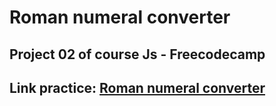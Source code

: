 # Roman numeral converter
## Project 02 of course Js - Freecodecamp
## Link practice: [Roman numeral converter](https://www.freecodecamp.org/learn/javascript-algorithms-and-data-structures/javascript-algorithms-and-data-structures-projects/roman-numeral-converter)
